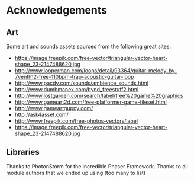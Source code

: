 # Acknowledgements

## Art

Some art and sounds assets sourced from the following great sites:

* https://image.freepik.com/free-vector/triangular-vector-heart-shape_23-2147488620.jpg
* http://www.looperman.com/loops/detail/93364/guitar-melody-by-7venth12-free-110bpm-trap-acoustic-guitar-loop
* http://www.pacdv.com/sounds/ambience_sounds.html
* http://www.dumbmanex.com/bynd_freestuff2.html
* http://www.lostgarden.com/search/label/free%20game%20graphics
* http://www.gameart2d.com/free-platformer-game-tileset.html
* http://www.gameartguppy.com/
* http://ask4asset.com/
* http://www.freepik.com/free-photos-vectors/label
* https://image.freepik.com/free-vector/triangular-vector-heart-shape_23-2147488620.jpg

## Libraries

Thanks to PhotonStorm for the incredible Phaser Framework.
Thanks to all module authors that we ended up using (too many to list)